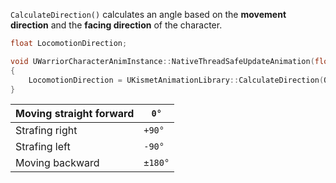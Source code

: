 
`CalculateDirection()` calculates an angle based on the **movement direction** and the **facing direction** of the character.


```cpp title:CalculateDirection
float LocomotionDirection;

void UWarriorCharacterAnimInstance::NativeThreadSafeUpdateAnimation(float DeltaSeconds)  
{  
    LocomotionDirection = UKismetAnimationLibrary::CalculateDirection(OwningCharacter->GetVelocity(), OwningCharacter->GetActorRotation());  
}
```

| Moving straight forward | `0°`    |
| ----------------------- | ------- |
| Strafing right          | `+90°`  |
| Strafing left           | `-90°`  |
| Moving backward         | `±180°` |
